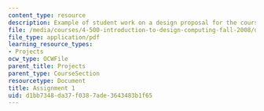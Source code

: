 ```yaml
---
content_type: resource
description: Example of student work on a design proposal for the course project.
file: /media/courses/4-500-introduction-to-design-computing-fall-2008/d1bb7348da37f0387ade3643483b1f65_assn1_4.pdf
file_type: application/pdf
learning_resource_types:
- Projects
ocw_type: OCWFile
parent_title: Projects
parent_type: CourseSection
resourcetype: Document
title: Assignment 1
uid: d1bb7348-da37-f038-7ade-3643483b1f65
---
```

